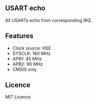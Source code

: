 ## USART echo

All USARTs echo from corresponding IRQ.

## Features
 - Clock source: HSE
 - SYSCLK: 180 MHz
 - APB1: 45 MHz
 - APB2: 90 MHz
 - CMSIS only

## Licence
MIT Licence
